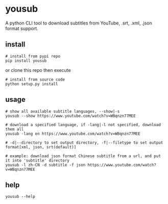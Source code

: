 # yousub
A python CLI tool to download subtitles from YouTube, .srt, .xml, .json format support.

## install
```
# install from pypi repo
pip install yousub
```
or clone this repo then execute
```
# install from source code
python setup.py install
```
## usage
```
# show all available subtitle languages, --show|-s
yousub --show https://www.youtube.com/watch?v=WBqnzn77MEE

# download a specified language, if -lang|-l not specified, download them all
yousub -lang en https://www.youtube.com/watch?v=WBqnzn77MEE

# -d|--directory to set output directory, -f|--filetype to set output format[xml, json, srt(default)]

# example: download json format Chinese subtitle from a url, and put it into 'subtitle' directory
yousub -l zh-CN -d subtitle -f json https://www.youtube.com/watch?v=WBqnzn77MEE
```
## help
```
yousub --help
```

